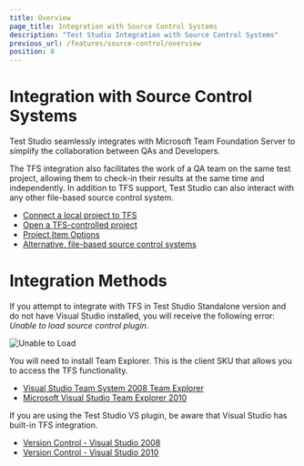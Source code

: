 ```yaml
---
title: Overview
page_title: Integration with Source Control Systems
description: "Test Studio Integration with Source Control Systems"
previous_url: /features/source-control/overview
position: 0
---
```

# Integration with Source Control Systems

Test Studio seamlessly integrates with Microsoft Team Foundation Server to simplify the collaboration between QAs and Developers.

The TFS integration also facilitates the work of a QA team on the same test project, allowing them to check-in their results at the same time and independently. In addition to TFS support, Test Studio can also interact with any other file-based source control system.


- <a href="/features/source-control/tfs/connect-to-tfs" target="_blank">Connect a local project to TFS</a> 
- <a href="/features/source-control/tfs/open-tfs-project" target="_blank">Open a TFS-controlled project</a> 
- <a href="/features/source-control/tfs/project-item-options-tfs" target="_blank">Project Item Options</a> 
- <a href="/features/source-control/sc-alternatives" target="_blank">Alternative, file-based source control systems</a> 

# Integration Methods

If you attempt to integrate with TFS in Test Studio Standalone version and do not have Visual Studio installed, you will receive the following error: *Unable to load source control plugin*.

![Unable to Load][1]

You will need to install Team Explorer. This is the client SKU that allows you to access the TFS functionality.


- <a href="https://www.microsoft.com/en-us/download/details.aspx?id=16338" target="_blank">Visual Studio Team System 2008 Team Explorer</a>
- <a href="https://www.microsoft.com/en-us/download/details.aspx?id=4240" target="_blank">Microsoft Visual Studio Team Explorer 2010</a>

If you are using the Test Studio VS plugin, be aware that Visual Studio has built-in TFS integration.

- <a href="http://msdn.microsoft.com/en-us/library/ms181237%28v=VS.90%29.aspx" target="_blank">Version Control - Visual Studio 2008</a>
- <a href="http://msdn.microsoft.com/library/ms181368.aspx" target="_blank">Version Control - Visual Studio 2010</a> 


[1]: /img/features/source-control/overview/fig1.png